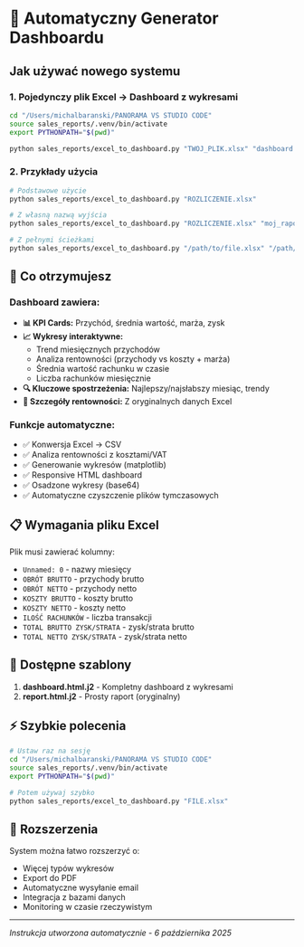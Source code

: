 # 🚀 Automatyczny Generator Dashboardu

## Jak używać nowego systemu

### 1. Pojedynczy plik Excel → Dashboard z wykresami

```bash
cd "/Users/michalbaranski/PANORAMA VS STUDIO CODE"
source sales_reports/.venv/bin/activate
export PYTHONPATH="$(pwd)"

python sales_reports/excel_to_dashboard.py "TWOJ_PLIK.xlsx" "dashboard.html"
```

### 2. Przykłady użycia

```bash
# Podstawowe użycie
python sales_reports/excel_to_dashboard.py "ROZLICZENIE.xlsx"

# Z własną nazwą wyjścia
python sales_reports/excel_to_dashboard.py "ROZLICZENIE.xlsx" "moj_raport.html"

# Z pełnymi ścieżkami
python sales_reports/excel_to_dashboard.py "/path/to/file.xlsx" "/path/to/output.html"
```

## 🎯 Co otrzymujesz

### Dashboard zawiera:
- **📊 KPI Cards:** Przychód, średnia wartość, marża, zysk
- **📈 Wykresy interaktywne:**
  - Trend miesięcznych przychodów
  - Analiza rentowności (przychody vs koszty + marża)
  - Średnia wartość rachunku w czasie
  - Liczba rachunków miesięcznie
- **🔍 Kluczowe spostrzeżenia:** Najlepszy/najsłabszy miesiąc, trendy
- **💼 Szczegóły rentowności:** Z oryginalnych danych Excel

### Funkcje automatyczne:
- ✅ Konwersja Excel → CSV
- ✅ Analiza rentowności z kosztami/VAT
- ✅ Generowanie wykresów (matplotlib)
- ✅ Responsive HTML dashboard
- ✅ Osadzone wykresy (base64)
- ✅ Automatyczne czyszczenie plików tymczasowych

## 📋 Wymagania pliku Excel

Plik musi zawierać kolumny:
- `Unnamed: 0` - nazwy miesięcy
- `OBRÓT BRUTTO` - przychody brutto
- `OBRÓT NETTO` - przychody netto
- `KOSZTY BRUTTO` - koszty brutto
- `KOSZTY NETTO` - koszty netto
- `ILOŚĆ RACHUNKÓW` - liczba transakcji
- `TOTAL BRUTTO ZYSK/STRATA` - zysk/strata brutto
- `TOTAL NETTO ZYSK/STRATA` - zysk/strata netto

## 🎨 Dostępne szablony

1. **dashboard.html.j2** - Kompletny dashboard z wykresami
2. **report.html.j2** - Prosty raport (oryginalny)

## ⚡ Szybkie polecenia

```bash
# Ustaw raz na sesję
cd "/Users/michalbaranski/PANORAMA VS STUDIO CODE"
source sales_reports/.venv/bin/activate
export PYTHONPATH="$(pwd)"

# Potem używaj szybko
python sales_reports/excel_to_dashboard.py "FILE.xlsx"
```

## 🔧 Rozszerzenia

System można łatwo rozszerzyć o:
- Więcej typów wykresów
- Export do PDF
- Automatyczne wysyłanie email
- Integracja z bazami danych
- Monitoring w czasie rzeczywistym

---
*Instrukcja utworzona automatycznie - 6 października 2025*